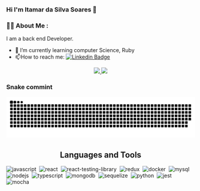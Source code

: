### Hi I'm Itamar da Silva Soares 👋

### :man_technologist: About Me :
I am a back end Developer.
- 🌱 I’m currently learning computer Science, Ruby
- :mailbox:How to reach me: [![Linkedin Badge](https://img.shields.io/badge/LinkedIn-blue?style=flat&logo=Linkedin&logoColor=white)](https://www.linkedin.com/in/itamar-silva-soares/)

<div align="center">
  <a href="https://github.com/ItamarSilvaSoares">
  <img height="180em" src="https://github-readme-stats.vercel.app/api?username=ItamarSilvaSoares&show_icons=true&theme=tokyonight&include_all_commits=true&count_private=true"/>
  <img height="180em" src="https://github-readme-stats.vercel.app/api/top-langs/?username=ItamarSilvaSoares&layout=compact&langs_count=7&theme=tokyonight"/>
  </a> </br>
</div>
 
  
  ### Snake commint
  ![snake gif](https://github.com/ItamarSilvaSoares/ItamarSilvaSoares/blob/output/github-contribution-grid-snake.svg)
  
  
 
  <div>
  <h2 align="center">Languages and Tools</h2>
  <img width="40" height="40" src="https://cdn.jsdelivr.net/gh/devicons/devicon/icons/javascript/javascript-plain.svg" title="javascript" alt="javascript"/>&nbsp;
  <img width="40" height="40" src="https://cdn.jsdelivr.net/gh/devicons/devicon/icons/react/react-original.svg" title="react" alt="react" />&nbsp;
  <img width="40" height="40" src="https://testing-library.com/img/logo-large.png" title="react-testing-library" alt="react-testing-library" />&nbsp;
  <img width="40" height="40" src="https://cdn.jsdelivr.net/gh/devicons/devicon/icons/redux/redux-original.svg" title="redux" alt="redux" />&nbsp;
  <img width="40" height="40" src="https://cdn.jsdelivr.net/gh/devicons/devicon/icons/docker/docker-original-wordmark.svg" title="docker" alt="docker" />&nbsp;
  <img width="40" height="40" src="https://cdn.jsdelivr.net/gh/devicons/devicon/icons/mysql/mysql-original-wordmark.svg" title="mysql" alt="mysql" />&nbsp;
  <img width="40" height="40" src="https://cdn.jsdelivr.net/gh/devicons/devicon/icons/nodejs/nodejs-original.svg" title="nodejs" alt="nodejs" />&nbsp;
  <img width="40" height="40" src="https://cdn.jsdelivr.net/gh/devicons/devicon/icons/typescript/typescript-original.svg" title="typescript" alt="typescript"  />&nbsp;
  <img width="40" height="40" src="https://cdn.jsdelivr.net/gh/devicons/devicon/icons/mongodb/mongodb-original-wordmark.svg"  title="mongodb" alt="mongodb" />&nbsp;
  <img width="40" height="40" src="https://cdn.jsdelivr.net/gh/devicons/devicon/icons/sequelize/sequelize-original-wordmark.svg" title="sequelize" alt="sequelize" />&nbsp;
  <img width="40" height="40" src="https://cdn.jsdelivr.net/gh/devicons/devicon/icons/python/python-original.svg"  title="python" alt="python"  />&nbsp;
  <img width="40" height="40" src="https://cdn.jsdelivr.net/gh/devicons/devicon/icons/jest/jest-plain.svg" title="jest" alt="jest" />&nbsp;
  <img width="40" height="40" src="https://cdn.jsdelivr.net/gh/devicons/devicon/icons/mocha/mocha-plain.svg" title="mocha" alt="mocha"  />&nbsp;
  </div>       
